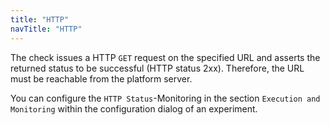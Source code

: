 ```yaml
---
title: "HTTP"
navTitle: "HTTP"
---
```


The check issues a HTTP `GET` request on the specified URL and asserts the returned status to be successful (HTTP status 2xx). Therefore, the URL must be
reachable from the platform server.

You can configure the `HTTP Status`-Monitoring in the section `Execution and Monitoring` within the configuration dialog of an experiment.

